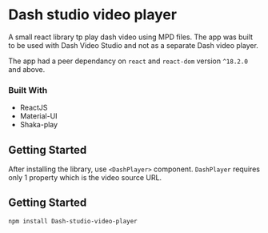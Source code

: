 # Dash studio video player 

A small react library tp play dash video using MPD files. The app was built to be used with Dash Video Studio and not as a separate Dash video player.


The app had a peer dependancy on `react` and `react-dom` version `^18.2.0` and above.


### Built With
* ReactJS
* Material-UI
* Shaka-play

## Getting Started
After installing the library, use `<DashPlayer>` component. `DashPlayer` requires only 1 property which is the video source URL. 

## Getting Started
```
npm install Dash-studio-video-player
```